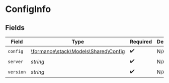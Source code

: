 # ConfigInfo


## Fields

| Field                                                                 | Type                                                                  | Required                                                              | Description                                                           |
| --------------------------------------------------------------------- | --------------------------------------------------------------------- | --------------------------------------------------------------------- | --------------------------------------------------------------------- |
| `config`                                                              | [\formance\stack\Models\Shared\Config](../../Models/Shared/Config.md) | :heavy_check_mark:                                                    | N/A                                                                   |
| `server`                                                              | *string*                                                              | :heavy_check_mark:                                                    | N/A                                                                   |
| `version`                                                             | *string*                                                              | :heavy_check_mark:                                                    | N/A                                                                   |